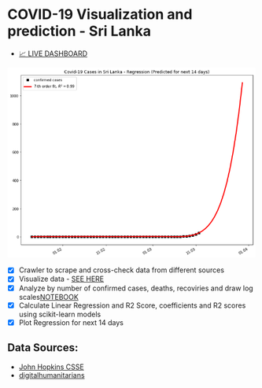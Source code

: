 # COVID-19 Visualization and prediction - Sri Lanka

- [📈 LIVE DASHBOARD](https://covid19-sl.netlify.com/)


![alt text](28-cases.png)

- [X] Crawler to scrape and cross-check data from different sources
- [X] Visualize data - [SEE HERE](https://covid19-sl.netlify.com/)
- [X] Analyze by number of confirmed cases, deaths, recoviries and draw log scales[NOTEBOOK](./covid-19-analysis.ipynb)
- [X] Calculate Linear Regression and R2 Score, coefficients and R2 scores using scikit-learn models
- [X] Plot Regression for next 14 days

## Data Sources:
- [John Hopkins CSSE](https://github.com/CSSEGISandData/COVID-19/tree/master/csse_covid_19_data/csse_covid_19_time_series)
- [digitalhumanitarians](https://github.com/digitalhumanitarians/COVID-19LK)
